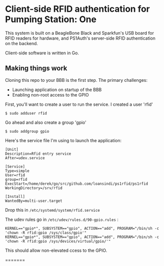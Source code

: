 # Client-side RFID authentication for Pumping Station: One

This system is built on a BeagleBone Black and Sparkfun's USB board for RFID readers for hardware, and PS1Auth's server-side RFID authentication on the backend.

Client-side software is written in Go. 


Making things work
-----
Cloning this repo to your BBB is the first step. The primary challenges:

* Launching application on startup of the BBB
* Enabling non-root access to the GPIO

First, you'll want to create a user to run the service. I created a user 'rfid' 

`$ sudo adduser rfid`

Go ahead and also create a group 'gpio'

`$ sudo addgroup gpio`

Here's the service file I'm using to launch the application:

```
[Unit]
Description=Rfid entry service
After=udev.service

[Service]
Type=simple
User=rfid
group=rfid
ExecStart=/home/derek/go/src/github.com/loansindi/ps1rfid/ps1rfid
WorkingDirectory=/srv/rfid

[Install]
WantedBy=multi-user.target
```

Drop this in `/etc/systemd/system/rfid.service`

The udev rules go in `/etc/udev/rules.d/90-gpio.rules` :

```
KERNEL=="gpio*", SUBSYSTEM=="gpio", ACTION=="add", PROGRAM="/bin/sh -c 'chown -R rfid:gpio /sys/class/gpio'"
KERNEL=="gpio*", SUBSYSTEM=="gpio", ACTION=="add", PROGRAM="/bin/sh -c 'chown -R rfid:gpio /sys/devices/virtual/gpio/'"
```

This should allow non-elevated ccess to the GPIO.


=======
